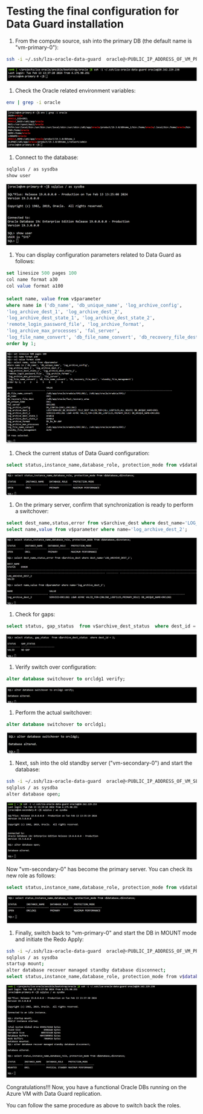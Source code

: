 # Testing the final configuration for Data Guard installation

1. From the compute source, ssh into the primary DB (the default name is "vm-primary-0"):

```bash
ssh -i ~/.ssh/lza-oracle-data-guard  oracle@<PUBLIC_IP_ADDRESS_OF_VM_PRIMARY_0>
```

![Primary Server ssh](media/dg_test_ssh.png)

1. Check the Oracle related environment variables:

```bash
env | grep -i oracle
```

![Primary Server Env](media/dg_test_env.png)

1. Connect to the database:

```bash
sqlplus / as sysdba
show user
```

![Primary Server Show User](media/dg_test_show_user.png)

1. You can display configuration parameters related to Data Guard as follows:

```sql
set linesize 500 pages 100
col name format a30
col value format a100

select name, value from v$parameter
where name in ('db_name', 'db_unique_name', 'log_archive_config',
'log_archive_dest_1', 'log_archive_dest_2', 
'log_archive_dest_state_1', 'log_archive_dest_state_2', 
'remote_login_password_file', 'log_archive_format',
'log_archive_max_processes', 'fal_server',
'log_file_name_convert', 'db_file_name_convert', 'db_recovery_file_dest', 'standby_file_management')
order by 1;
```

![Primary Server Config Params](media/dg_test_config_params.png)

1. Check the current status of Data Guard configuration:

```sql
select status,instance_name,database_role, protection_mode from v$database,v$instance;
```

![Primary Server Check Config](media/dg_test_check_config.png)

1. On the primary server, confirm that synchronization is ready to perform a switchover:

```sql
select dest_name,status,error from v$archive_dest where dest_name='LOG_ARCHIVE_DEST_2';
select name,value from v$parameter where name='log_archive_dest_2';
```

![Primary Server Confirm Synch](media/dg_test_confirm_synch.png)

1. Check for gaps:

```sql
select status, gap_status  from v$archive_dest_status  where dest_id = 2;
```

![Primary Server Check Gap](media/dg_test_check_gap.png)

1. Verify switch over configuration:

```sql
alter database switchover to orcldg1 verify;
```

![Primary Server Verify](media/dg_test_verify.png)

1. Perform the actual switchover:

```sql
alter database switchover to orcldg1;
```

![Primary Server Switchover](media/dg_test_switchover.png)

1. Next, ssh into the old standby server ("vm-secondary-0") and start the database:

```bash
ssh -i ~/.ssh/lza-oracle-data-guard  oracle@<PUBLIC_IP_ADDRESS_OF_VM_SECONDARY_0>
sqlplus / as sysdba
alter database open;
```

![Secondary Server Open](media/dg_test_secondary_open.png)

Now "vm-secondary-0" has become the primary server. You can check its new role as follows:

```sql
select status,instance_name,database_role, protection_mode from v$database,v$instance;
```

![Secondary Server Status](media/dg_test_secondary_status.png)

1. Finally, switch back to "vm-primary-0" and start the DB in MOUNT mode and initiate the Redo Apply:

```bash
ssh -i ~/.ssh/lza-oracle-data-guard  oracle@<PUBLIC_IP_ADDRESS_OF_VM_PRIMARY_0>
sqlplus / as sysdba
startup mount;
alter database recover managed standby database disconnect;
select status,instance_name,database_role, protection_mode from v$database,v$instance;
```

![Primary Server Redo Apply](media/dg_test_primary_redo_apply.png)

Congratulations!!! Now, you have a functional Oracle DBs running on the Azure VM with Data Guard replication.

You can follow the same procedure as above to switch back the roles.
